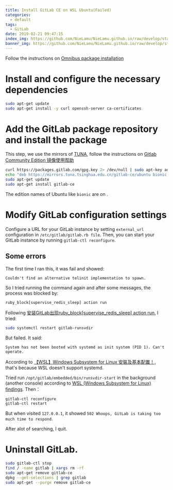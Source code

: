 ```yaml
---
title: Install GitLab CE on WSL Ubuntu(Failed)
categories:
  - default
tags:
  - GitLab
date: 2019-02-21 09:47:15
index_img: https://github.com/NieLamu/NieLamu.github.io/raw/develop/statics/img/gitlab-logo.png
banner_img: https://github.com/NieLamu/NieLamu.github.io/raw/develop/statics/img/gitlab-logo.png
---
```



Follow the instructions on [Omnibus package installation](https://about.gitlab.com/install/#ubuntu)

# Install and configure the necessary dependencies

```bash
sudo apt-get update
sudo apt-get install -y curl openssh-server ca-certificates
```

# Add the GitLab package repository and install the package

This step, we use the mirrors of [TUNA](https://mirror.tuna.tsinghua.edu.cn), follow the instructions on [Gitlab Community Edition 镜像使用帮助](https://mirror.tuna.tsinghua.edu.cn/help/gitlab-ce/)

```bash
curl https://packages.gitlab.com/gpg.key 2> /dev/null | sudo apt-key add - &>/dev/null
echo "deb https://mirrors.tuna.tsinghua.edu.cn/gitlab-ce/ubuntu bionic main" > /etc/apt/sources.list.d/gitlab-ce.list
sudo apt-get update
sudo apt-get install gitlab-ce
```

The edition names of Ubuntu like `bionic` are on [](https://launchpad.net/ubuntu).

# Modify GitLab configuration settings

Configure a URL for your GitLab instance by setting `external_url` configuration in `/etc/gitlab/gitlab.rb file`.
Then, you can start your GitLab instance by running `gitlab-ctl reconfigure`.

## Some errors

The first time I ran this, it was fail and showed:
```
Couldn't find an alternative telinit implementation to spawn.
```
So I tried running the command again and after some messages, the process was blocked by:
```
ruby_block[supervise_redis_sleep] action run
```
Following [安装GitLab出现ruby_block[supervise_redis_sleep] action run](https://www.cnblogs.com/springwind2006/p/6872773.html), I tried:
```bash
sudo systemctl restart gitlab-runsvdir
```
But failed. It said:
```
System has not been booted with systemd as init system (PID 1). Can't operate.
```
According to [【WSL】Windows Subsystem for Linux 安裝及基本配置！](https://blogs.msdn.microsoft.com/microsoft_student_partners_in_taiwan/2017/10/03/wsltune/), that's because WSL doesn't support systemd.

Tried run `/opt/gitlab/embedded/bin/runsvdir-start` in the background (another console) according to [WSL (Windows Subsystem for Linux) findings](https://gitlab.com/gitlab-org/omnibus-gitlab/issues/2295).
Then：
```bash
gitlab-ctl reconfigure
gitlab-ctl restart
```

But when visited `127.0.0.1`, it showed `502 Whoops, GitLab is taking too much time to respond`.

After alot of searching, I quit.

# Uninstall GitLab.
```bash
sudo gitlab-ctl stop
find / -name gitlab | xargs rm -rf
sudo apt-get remove gitlab-ce
dpkg --get-selections | grep gitlab
sudo apt-get --purge remove gitlab-ce
```



